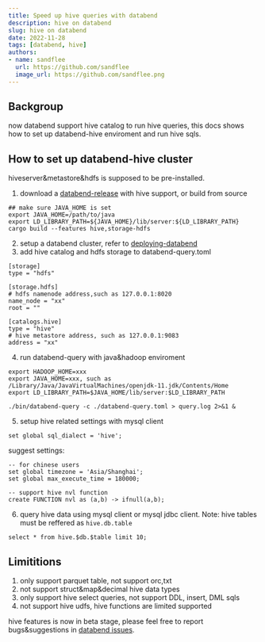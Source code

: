 ```yaml
---
title: Speed up hive queries with databend
description: hive on databend
slug: hive on databend
date: 2022-11-28
tags: [databend, hive]
authors:
- name: sandflee
  url: https://github.com/sandflee
  image_url: https://github.com/sandflee.png
---
```


## Backgroup

now databend support hive catalog to run hive queries, this docs shows how to set up databend-hive enviroment and run hive sqls.

## How to set up databend-hive cluster
hiveserver&metastore&hdfs is supposed to be pre-installed.
1. download a [databend-release](https://github.com/datafuselabs/databend/releases) with hive support, or build from source
```
## make sure JAVA_HOME is set
export JAVA_HOME=/path/to/java
export LD_LIBRARY_PATH=${JAVA_HOME}/lib/server:${LD_LIBRARY_PATH}
cargo build --features hive,storage-hdfs
```
2. setup a databend cluster, refer to [deploying-databend](https://databend.rs/doc/deploy/deploying-databend)
3. add hive catalog and hdfs storage to databend-query.toml
```
[storage]
type = "hdfs"

[storage.hdfs]
# hdfs namenode address,such as 127.0.0.1:8020
name_node = "xx"
root = ""

[catalogs.hive]
type = "hive"
# hive metastore address, such as 127.0.0.1:9083
address = "xx"

```

4. run databend-query with java&hadoop enviroment
```
export HADOOP_HOME=xxx
export JAVA_HOME=xxx, such as /Library/Java/JavaVirtualMachines/openjdk-11.jdk/Contents/Home
export LD_LIBRARY_PATH=$JAVA_HOME/lib/server:$LD_LIBRARY_PATH

./bin/databend-query -c ./databend-query.toml > query.log 2>&1 &
```

5. setup hive related settings with mysql client
```
set global sql_dialect = 'hive';
```
suggest settings:
```
-- for chinese users
set global timezone = 'Asia/Shanghai';
set global max_execute_time = 180000;

-- support hive nvl function
create FUNCTION nvl as (a,b) -> ifnull(a,b);
```

6. query hive data using mysql client or mysql jdbc client. Note: hive tables must be reffered as `hive.db.table`
```
select * from hive.$db.$table limit 10;
```

## Limititions
1. only support parquet table, not support orc,txt
2. not support struct&map&decimal hive data types
3. only support hive select queries, not support DDL, insert, DML sqls
4. not support hive udfs, hive functions are limited supported


hive features is now in beta stage, please feel free to report bugs&suggestions in [databend issues](https://github.com/datafuselabs/databend/issues).
